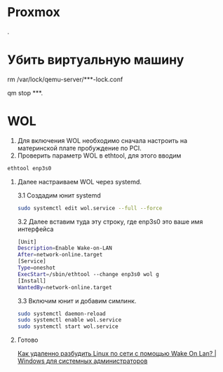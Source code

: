 # Proxmox

.

# Убить виртуальную машину

rm /var/lock/qemu-server/***-lock.conf

qm stop ***.

# WOL

1. Для включения WOL необходимо сначала настроить на материнской плате пробуждение по PCI.
2. Проверить параметр WOL в ethtool, для этого вводим 

```bash
ethtool enp3s0
```

1. Далее настраиваем WOL через systemd. 
    
    3.1 Создадим юнит systemd 
    
    ```bash
    sudo systemctl edit wol.service --full --force
    
    ```
    
    3.2 Далее вставим туда эту строку, где enp3s0 это ваше имя интерфейса 
    
    ```bash
    [Unit]
    Description=Enable Wake-on-LAN
    After=network-online.target
    [Service]
    Type=oneshot
    ExecStart=/sbin/ethtool --change enp3s0 wol g
    [Install]
    WantedBy=network-online.target
    ```
    
    3.3 Включим юнит и добавим симлинк.
    
    ```bash
    sudo systemctl daemon-reload
    sudo systemctl enable wol.service
    sudo systemctl start wol.service
    ```
    
2. Готово
    
    
    [Как удаленно разбудить Linux по сети с помощью Wake On Lan? | Windows для системных администраторов](https://winitpro.ru/index.php/2024/02/06/wake-on-lan-razbudit-linux-po-seti/)